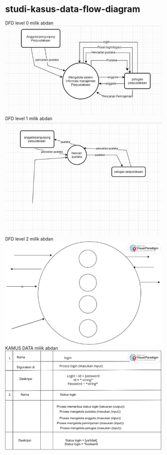 # studi-kasus-data-flow-diagram

 DFD level 0 milik abdan
![level 0](img/DFD%20L-0.jpeg)
 DFD level 1 milik abdan
![level 1](img/DFD%20L-1.jpeg)
 DFD level 2 milik abdan
![level 2](img/DFD%20L-2.jpeg)
  KAMUS DATA milik abdan
![level3](img/KAMUS%20DATA.jpg)


